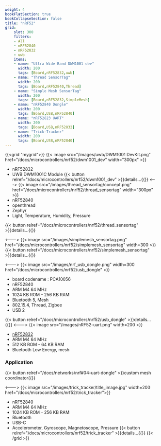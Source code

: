 ```yaml
---
weight: 4
bookFlatSection: true
bookCollapseSection: false
title: "nRF52"
grid:
    slot: 300
    filters:
    - All
    - nRF52840
    - nRF52832
    - uwb
    items:
    - name: "Ultra Wide Band DWM1001 dev"
      width: 200
      tags: [Board,nRF52832,uwb]
    - name: "Thread SensorTag"
      width: 200
      tags: [Board,nRF52840,Thread]
    - name: "Simple Mesh SensorTag"
      width: 200
      tags: [Board,nRF52832,SimpleMesh]
    - name: "nRF52840 Dongle"
      width: 200
      tags: [Board,USB,nRF52840]
    - name: "nRF52823 UART"
      width: 200
      tags: [Board,USB,nRF52832]
    - name: "Trick-Tracker"
      width: 200
      tags: [Board,USB,nRF52840]
---
```


{{<grid "mygrid">}}
{{< image src="/images/uwb/DWM1001 DevKit.png" href="/docs/microcontrollers/nrf52/dwm1001_dev" width="300px" >}}
* nRF52832
* UWB DWM1001C Module
{{< button relref="/docs/microcontrollers/nrf52/dwm1001_dev" >}}details...{{</button>}}
<--->
{{< image src="/images/thread_sensortag/concept.png" href="/docs/microcontrollers/nrf52/thread_sensortag" width="300px" >}}
* nRF52840
* openthread
* Zephyr
* Light, Temperature, Humidity, Pressure

{{< button relref="/docs/microcontrollers/nrf52/thread_sensortag" >}}details...{{</button>}}

<--->
{{< image src="/images/simplemesh_sensortag.png" href="/docs/microcontrollers/nrf52/simplemesh_sensortag" width=300 >}}
{{< button relref="/docs/microcontrollers/nrf52/simplemesh_sensortag" >}}details...{{</button>}}

<--->
{{< image src="/images/nrf_usb_dongle.png" width=300 href="/docs/microcontrollers/nrf52/usb_dongle" >}}

* board codename : PCA10056
* nRF52840
* ARM M4 64 MHz
* 1024 KB ROM - 256 KB RAM
* Bluetooth 5, Mesh
* 802.15.4, Thread, Zigbee
* USB 2

{{< button relref="/docs/microcontrollers/nrf52/usb_dongle" >}}details...{{</button>}}
<--->
{{< image src="/images/nRF52-uart.png" width=200 >}}

* [nRF52832](https://www.nordicsemi.com/Products/Low-power-short-range-wireless/nRF52832)
* ARM M4 64 MHz
* 512 KB ROM - 64 KB RAM
* Bluetooth Low Energy, mesh
### Application

{{< button relref="/docs/networks/nrf#04-uart-dongle" >}}custom mesh coordinator{{</button>}}

<--->
{{< image src="/images/trick_tracker/title_image.jpg" width=200 href="/docs/microcontrollers/nrf52/trick_tracker">}}

* nRF52840
* ARM M4 64 MHz
* 1024 KB ROM - 256 KB RAM
* Bluetooth
* USB-C
* Accelerometer, Gyroscope, Magnetoscope, Pressure
{{< button relref="/docs/microcontrollers/nrf52/trick_tracker" >}}details...{{</button>}}
{{< /grid >}}
